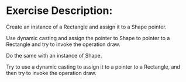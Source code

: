 Exercise Description:
=====================

Create an instance of a Rectangle and assign it to a Shape pointer.

Use dynamic casting and assign the pointer to Shape to pointer to a Rectangle and try to invoke the operation draw.

Do the same with an instance of Shape.

Try to use a dynamic casting to assign it to a pointer to a Rectangle, and then try to invoke the operation draw.
